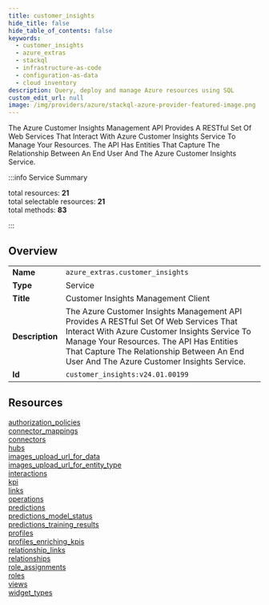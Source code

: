 ```yaml
---
title: customer_insights
hide_title: false
hide_table_of_contents: false
keywords:
  - customer_insights
  - azure_extras
  - stackql
  - infrastructure-as-code
  - configuration-as-data
  - cloud inventory
description: Query, deploy and manage Azure resources using SQL
custom_edit_url: null
image: /img/providers/azure/stackql-azure-provider-featured-image.png
---
```


The Azure Customer Insights Management API Provides A RESTful Set Of Web Services That Interact With Azure Customer Insights Service To Manage Your Resources. The API Has Entities That Capture The Relationship Between An End User And The Azure Customer Insights Service.  
    
:::info Service Summary

<div class="row">
<div class="providerDocColumn">
<span>total resources:&nbsp;<b>21</b></span><br />
<span>total selectable resources:&nbsp;<b>21</b></span><br />
<span>total methods:&nbsp;<b>83</b></span><br />
</div>
</div>

:::

## Overview
<table><tbody>
<tr><td><b>Name</b></td><td><code>azure_extras.customer_insights</code></td></tr>
<tr><td><b>Type</b></td><td>Service</td></tr>
<tr><td><b>Title</b></td><td>Customer Insights Management Client</td></tr>
<tr><td><b>Description</b></td><td>The Azure Customer Insights Management API Provides A RESTful Set Of Web Services That Interact With Azure Customer Insights Service To Manage Your Resources. The API Has Entities That Capture The Relationship Between An End User And The Azure Customer Insights Service.</td></tr>
<tr><td><b>Id</b></td><td><code>customer_insights:v24.01.00199</code></td></tr>
</tbody></table>

## Resources
<div class="row">
<div class="providerDocColumn">
<a href="/providers/azure_extras/customer_insights/authorization_policies/">authorization_policies</a><br />
<a href="/providers/azure_extras/customer_insights/connector_mappings/">connector_mappings</a><br />
<a href="/providers/azure_extras/customer_insights/connectors/">connectors</a><br />
<a href="/providers/azure_extras/customer_insights/hubs/">hubs</a><br />
<a href="/providers/azure_extras/customer_insights/images_upload_url_for_data/">images_upload_url_for_data</a><br />
<a href="/providers/azure_extras/customer_insights/images_upload_url_for_entity_type/">images_upload_url_for_entity_type</a><br />
<a href="/providers/azure_extras/customer_insights/interactions/">interactions</a><br />
<a href="/providers/azure_extras/customer_insights/kpi/">kpi</a><br />
<a href="/providers/azure_extras/customer_insights/links/">links</a><br />
<a href="/providers/azure_extras/customer_insights/operations/">operations</a><br />
<a href="/providers/azure_extras/customer_insights/predictions/">predictions</a><br />
</div>
<div class="providerDocColumn">
<a href="/providers/azure_extras/customer_insights/predictions_model_status/">predictions_model_status</a><br />
<a href="/providers/azure_extras/customer_insights/predictions_training_results/">predictions_training_results</a><br />
<a href="/providers/azure_extras/customer_insights/profiles/">profiles</a><br />
<a href="/providers/azure_extras/customer_insights/profiles_enriching_kpis/">profiles_enriching_kpis</a><br />
<a href="/providers/azure_extras/customer_insights/relationship_links/">relationship_links</a><br />
<a href="/providers/azure_extras/customer_insights/relationships/">relationships</a><br />
<a href="/providers/azure_extras/customer_insights/role_assignments/">role_assignments</a><br />
<a href="/providers/azure_extras/customer_insights/roles/">roles</a><br />
<a href="/providers/azure_extras/customer_insights/views/">views</a><br />
<a href="/providers/azure_extras/customer_insights/widget_types/">widget_types</a><br />
</div>
</div>

